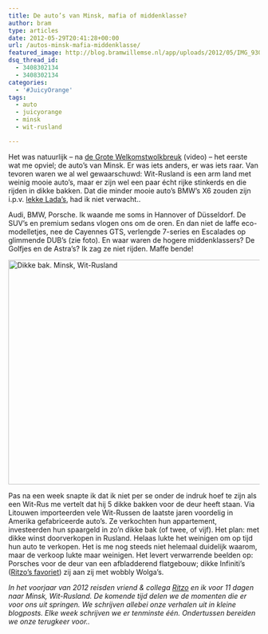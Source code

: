 ```yaml
---
title: De auto’s van Minsk, mafia of middenklasse?
author: bram
type: articles
date: 2012-05-29T20:41:28+00:00
url: /autos-minsk-mafia-middenklasse/
featured_image: http://blog.bramwillemse.nl/app/uploads/2012/05/IMG_9300.jpg
dsq_thread_id:
  - 3408302134
  - 3408302134
categories:
  - '#JuicyOrange'
tags:
  - auto
  - juicyorange
  - minsk
  - wit-rusland

---
```

<p class="lead">
  Het was natuurlijk &#8211; na <a title="Video: De Grote Welkomstwolkbreuk in Minsk, Wit-Rusland" href="http://www.youtube.com/watch?v=pyT__fYIRO8" target="_blank">de Grote Welkomstwolkbreuk</a> (video) &#8211; het eerste wat me opviel; de auto&#8217;s van Minsk. Er was iets anders, er was iets raar. Van tevoren waren we al wel gewaarschuwd: Wit-Rusland is een arm land met weinig mooie auto&#8217;s, maar er zijn wel een paar écht rijke stinkerds en die rijden in dikke bakken. Dat die minder mooie auto&#8217;s BMW&#8217;s X6 zouden zijn i.p.v. <a title="Lekke Lada in Minsk, Wit-Rusland" href="http://www.flickr.com/photos/bramwillemse/6970569438/in/set-72157627938183698/lightbox/" target="_blank">lekke Lada&#8217;s</a>, had ik niet verwacht..
</p>

**<!--more-->**

<p style="text-align: left;">
  Audi, BMW, Porsche. Ik waande me soms in Hannover of Düsseldorf. De SUV&#8217;s en premium sedans vlogen ons om de oren. En dan niet de laffe eco-modelletjes, nee de Cayennes GTS, verlengde 7-series en Escalades op glimmende DUB&#8217;s (zie foto). En waar waren de hogere middenklassers? De Golfjes en de Astra&#8217;s? Ik zag ze niet rijden. Maffe bende!
</p>

<p style="text-align: left;">
  <img title="Dikke bakken alom in Minsk, Wit-Rusland" alt="Dikke bak. Minsk, Wit-Rusland" src="https://bramwillemse.nl/app/uploads/2012/05/IMG_9300-800x450.jpg" width="800" height="450" />
</p>

<p style="text-align: left;">
  Pas na een week snapte ik dat ik niet per se onder de indruk hoef te zijn als een Wit-Rus me vertelt dat hij 5 dikke bakken voor de deur heeft staan. Via Litouwen importeerden vele Wit-Russen de laatste jaren voordelig in Amerika gefabriceerde auto&#8217;s. Ze verkochten hun appartement, investeerden hun spaargeld in zo&#8217;n dikke bak (of twee, of vijf). Het plan: met dikke winst doorverkopen in Rusland. Helaas lukte het weinigen om op tijd hun auto te verkopen. Het is me nog steeds niet helemaal duidelijk waarom, maar de verkoop lukte maar weinigen. Het levert verwarrende beelden op: Porsches voor de deur van een afbladderend flatgebouw; dikke Infiniti&#8217;s (<a title="Infiniti fx35 in Belarus" href="https://www.google.nl/search?q=infiniti+fx35&hl=nl&safe=off&prmd=imvnsr&tbm=isch&tbo=u&source=univ&sa=X&ei=gDbFT-2EMKex0AX3oPSlCg&ved=0CIwBELAE&biw=1280&bih=679#hl=nl&safe=off&tbm=isch&sa=1&q=infiniti+fx35+belarus&oq=infiniti+fx35+belarus&aq=f&aqi=&aql=&gs_l=img.3...4132.5154.0.5217.8.2.0.6.6.0.45.86.2.2.0...0.0.UljHv-GzmE4&pbx=1&bav=on.2,or.r_gc.r_pw.r_cp.r_qf.,cf.osb&fp=4bcba24bce3ef4c6&biw=1280&bih=679" target="_blank">Ritzo&#8217;s favoriet</a>) zij aan zij met wobbly Wolga&#8217;s.
</p>

<p style="text-align: left;">
  <em>In het voorjaar van 2012 reisden vriend & collega <a title="Ritzo ten Cate's blog" href="http://ritzotencate.blogspot.com" target="_blank">Ritzo</a> en ik voor 11 dagen naar Minsk, Wit-Rusland. De komende tijd delen we de momenten die er voor ons uit springen. We schrijven allebei onze verhalen uit in kleine blogposts. Elke week schrijven we er tenminste één. Ondertussen bereiden we onze terugkeer voor..</em>
</p>